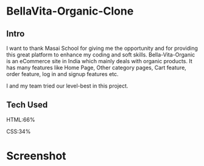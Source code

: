 # BellaVita-Organic-Clone

## Intro
 I want to thank Masai School for giving me the opportunity and for providing this great platform to enhance my coding and soft skills. Bella-Vita-Organic is an eCommerce site in India which mainly deals with organic products. It has many features like Home Page, Other category pages, Cart feature, order feature, log in and signup features etc.

I and my team tried our level-best in this project.

## Tech Used

HTML:66%

CSS:34%

# Screenshot
